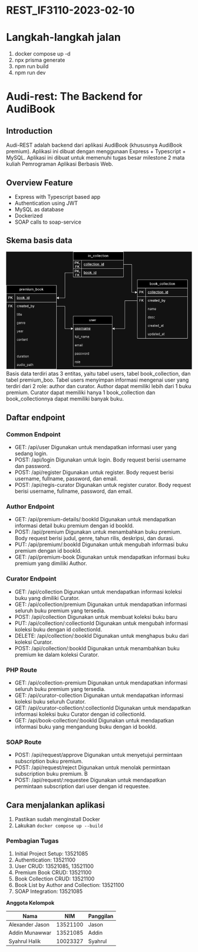 # REST_IF3110-2023-02-10

# Langkah-langkah jalan
1. docker compose up -d
2. npx prisma generate
3. npm run build
4. npm run dev

# Audi-rest: The Backend for AudiBook

## Introduction

Audi-REST adalah backend dari aplikasi AudiBook (khususnya AudiBook premium). Aplikasi ini dibuat dengan menggunaan Express + Typescript + MySQL. Aplikasi ini dibuat untuk memenuhi tugas besar milestone 2 mata kuliah Pemrograman Aplikasi Berbasis Web.

## Overview Feature

- Express with Typescript based app
- Authentication using JWT
- MySQL as database
- Dockerized
- SOAP calls to soap-service

## Skema basis data

<img src="docs/REST-database.png"/>
Basis data terdiri atas 3 entitas, yaitu tabel users, tabel book_collection, dan tabel premium_boo. Tabel users menyimpan informasi mengenai user yang terdiri dari 2 role: author dan curator. Author dapat memiliki lebih dari 1 buku premium. Curator dapat memiliki hanya 1 book_collection dan book_collectionnya dapat memiliki banyak buku.

## Daftar endpoint
### Common Endpoint
- GET:  /api/user
Digunakan untuk mendapatkan informasi user yang sedang login.
- POST: /api/login
Digunakan untuk login. Body request berisi username dan password.
- POST: /api/register
Digunakan untuk register. Body request berisi username, fullname, password, dan email.
- POST: /api/regis-curator
Digunakan untuk register curator. Body request berisi username, fullname, password, dan email.

### Author Endpoint
- GET:  /api/premium-details/:bookId
Digunakan untuk mendapatkan informasi detail buku premium dengan id bookId.
- POST: /api/premium
Digunakan untuk menambahkan buku premium. Body request berisi judul, genre, tahun rilis, deskripsi, dan durasi.
- PUT:  /api/premium/:bookId
Digunakan untuk mengubah informasi buku premium dengan id bookId. 
- GET:  /api/premium-book
Digunakan untuk mendapatkan informasi buku premium yang dimiliki Author.

### Curator Endpoint
- GET:  /api/collection
Digunakan untuk mendapatkan informasi koleksi buku yang dimiliki Curator.
- GET:  /api/collection/premium
Digunakan untuk mendapatkan informasi seluruh buku premium yang tersedia.
- POST: /api/collection
Digunakan untuk membuat koleksi buku baru 
- PUT:  /api/collection/:collectionId
Digunakan untuk mengubah informasi koleksi buku dengan id collectionId.
- DELETE: /api/collection/:bookId
Digunakan untuk menghapus buku dari koleksi Curator.
- POST: /api/collection/:bookId
Digunakan untuk menambahkan buku premium ke dalam koleksi Curator.

### PHP Route
- GET:  /api/collection-premium
Digunakan untuk mendapatkan informasi seluruh buku premium yang tersedia.
- GET:  /api/curator-collection
Digunakan untuk mendapatkan informasi koleksi buku seluruh Curator.
- GET:  /api/curator-collection/:collectionId
Digunakan untuk mendapatkan informasi koleksi buku Curator dengan id collectionId.
- GET:  /api/book-collection/:bookId
Digunakan untuk mendapatkan informasi buku yang mengandung buku dengan id bookId.

### SOAP Route
- POST: /api/request/approve
Digunakan untuk menyetujui permintaan subscription buku premium. 
- POST: /api/request/reject
Digunakan untuk menolak permintaan subscription buku premium. B
- POST: /api/request/:requestee
Digunakan untuk mendapatkan permintaan subscription dari user dengan id requestee.

## Cara menjalankan aplikasi

1. Pastikan sudah menginstall Docker
2. Lakukan `docker compose up --build`

### Pembagian Tugas

1. Initial Project Setup: 13521085
2. Authentication: 13521100
3. User CRUD: 13521085, 13521100
4. Premium Book CRUD: 13521100
5. Book Collection CRUD: 13521100
6. Book List by Author and Collection: 13521100
7. SOAP Integration: 13521085

**Anggota Kelompok**

| Nama                   | NIM      | Panggilan |
| ---------------------- | -------- | --------- |
| Alexander Jason | 13521100 | Jason     |
| Addin Munawwar          | 13521085 | Addin  |
| Syahrul Halik     | 10023327 | Syahrul     |